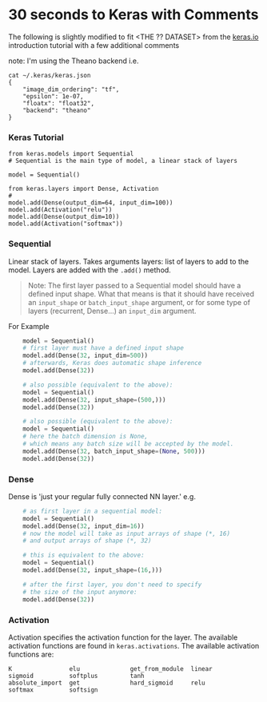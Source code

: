# 30 seconds to Keras with Comments
The following is slightly modified to fit <THE ?? DATASET> from the [keras.io](keras.io) introduction tutorial with a few additional comments

note: I'm using the Theano backend i.e.

    cat ~/.keras/keras.json
    {
        "image_dim_ordering": "tf",
        "epsilon": 1e-07,
        "floatx": "float32",
        "backend": "theano"
    }


### Keras Tutorial
    from keras.models import Sequential
    # Sequential is the main type of model, a linear stack of layers

    model = Sequential()

    from keras.layers import Dense, Activation
    #
    model.add(Dense(output_dim=64, input_dim=100))
    model.add(Activation("relu"))
    model.add(Dense(output_dim=10))
    model.add(Activation("softmax"))

### Sequential
Linear stack of layers. Takes arguments layers: list of layers to add to the model. Layers are added with the `.add()` method.

> Note:
>    The first layer passed to a Sequential model
    should have a defined input shape. What that
    means is that it should have received an `input_shape`
    or `batch_input_shape` argument,
    or for some type of layers (recurrent, Dense...)
    an `input_dim` argument.

For Example

```python
    model = Sequential()
    # first layer must have a defined input shape
    model.add(Dense(32, input_dim=500))
    # afterwards, Keras does automatic shape inference
    model.add(Dense(32))

    # also possible (equivalent to the above):
    model = Sequential()
    model.add(Dense(32, input_shape=(500,)))
    model.add(Dense(32))

    # also possible (equivalent to the above):
    model = Sequential()
    # here the batch dimension is None,
    # which means any batch size will be accepted by the model.
    model.add(Dense(32, batch_input_shape=(None, 500)))
    model.add(Dense(32))
```

### Dense
Dense is 'just your regular fully connected NN layer.' e.g.

```python
    # as first layer in a sequential model:
    model = Sequential()
    model.add(Dense(32, input_dim=16))
    # now the model will take as input arrays of shape (*, 16)
    # and output arrays of shape (*, 32)

    # this is equivalent to the above:
    model = Sequential()
    model.add(Dense(32, input_shape=(16,)))

    # after the first layer, you don't need to specify
    # the size of the input anymore:
    model.add(Dense(32))
```
### Activation
Activation specifies the activation function for the layer. The available activation functions are found in `keras.activations`. The available activation functions are:

    K                elu              get_from_module  linear           sigmoid          softplus         tanh
    absolute_import  get              hard_sigmoid     relu             softmax          softsign
